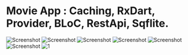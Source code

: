 # Movie App : Caching, RxDart, Provider, BLoC, RestApi, Sqflite.

![Screenshot](https://github.com/mmolaei7878/MovieFlutter/blob/main/Pics/1.jpg) ![Screenshot](https://github.com/mmolaei7878/MovieFlutter/blob/main/Pics/2.jpg) 
![Screenshot](https://github.com/mmolaei7878/MovieFlutter/blob/main/Pics/3.jpg) ![Screenshot](https://github.com/mmolaei7878/MovieFlutter/blob/main/Pics/4.jpg) 
![Screenshot](https://github.com/mmolaei7878/MovieFlutter/blob/main/Pics/5.jpg) ![Screenshot](https://github.com/mmolaei7878/MovieFlutter/blob/main/Pics/6.jpg) 
![1](https://user-images.githubusercontent.com/79679398/109254821-055d3c80-7808-11eb-9ebd-a278cce5d1c5.jpg)




